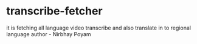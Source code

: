 # transcribe-fetcher
it is fetching all language video transcribe and also translate in to regional language
author - Nirbhay Poyam
